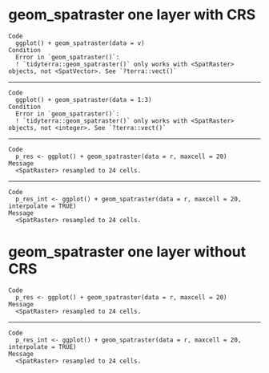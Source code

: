 # geom_spatraster one layer with CRS

    Code
      ggplot() + geom_spatraster(data = v)
    Condition
      Error in `geom_spatraster()`:
      ! `tidyterra::geom_spatraster()` only works with <SpatRaster> objects, not <SpatVector>. See `?terra::vect()`

---

    Code
      ggplot() + geom_spatraster(data = 1:3)
    Condition
      Error in `geom_spatraster()`:
      ! `tidyterra::geom_spatraster()` only works with <SpatRaster> objects, not <integer>. See `?terra::vect()`

---

    Code
      p_res <- ggplot() + geom_spatraster(data = r, maxcell = 20)
    Message
      <SpatRaster> resampled to 24 cells.

---

    Code
      p_res_int <- ggplot() + geom_spatraster(data = r, maxcell = 20, interpolate = TRUE)
    Message
      <SpatRaster> resampled to 24 cells.

# geom_spatraster one layer without CRS

    Code
      p_res <- ggplot() + geom_spatraster(data = r, maxcell = 20)
    Message
      <SpatRaster> resampled to 24 cells.

---

    Code
      p_res_int <- ggplot() + geom_spatraster(data = r, maxcell = 20, interpolate = TRUE)
    Message
      <SpatRaster> resampled to 24 cells.

